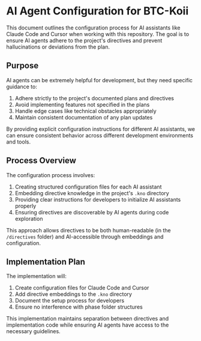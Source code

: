 # AI Agent Configuration for BTC-Koii

This document outlines the configuration process for AI assistants like Claude Code and Cursor when working with this repository. The goal is to ensure AI agents adhere to the project's directives and prevent hallucinations or deviations from the plan.

## Purpose

AI agents can be extremely helpful for development, but they need specific guidance to:

1. Adhere strictly to the project's documented plans and directives
2. Avoid implementing features not specified in the plans
3. Handle edge cases like technical obstacles appropriately
4. Maintain consistent documentation of any plan updates

By providing explicit configuration instructions for different AI assistants, we can ensure consistent behavior across different development environments and tools.

## Process Overview

The configuration process involves:

1. Creating structured configuration files for each AI assistant
2. Embedding directive knowledge in the project's `.kno` directory
3. Providing clear instructions for developers to initialize AI assistants properly
4. Ensuring directives are discoverable by AI agents during code exploration

This approach allows directives to be both human-readable (in the `/directives` folder) and AI-accessible through embeddings and configuration.

## Implementation Plan

The implementation will:

1. Create configuration files for Claude Code and Cursor
2. Add directive embeddings to the `.kno` directory
3. Document the setup process for developers
4. Ensure no interference with phase folder structures

This implementation maintains separation between directives and implementation code while ensuring AI agents have access to the necessary guidelines.